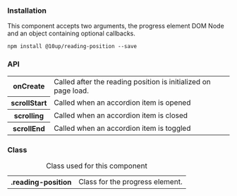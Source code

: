 <h3>Installation</h3>

<p>This component accepts two arguments, the progress element DOM Node and an object containing optional callbacks.</p>

<div class="u-spacing__bottom--medium">
<code>npm install @10up/reading-position --save</code>
</div>

<h3>API</h3>

<table class="table--code u-spacing__bottom--large">
	<tr>
		<th class="th">onCreate</th>
		<td class="td">Called after the reading position is initialized on page load.</td>
	</tr>
	<tr>
		<th>scrollStart</th>
		<td>Called when an accordion item is opened</td>
	</tr>
	<tr>
		<th>scrolling</th>
		<td>Called when an accordion item is closed</td>
	</tr>
	<tr>
		<th>scrollEnd</th>
		<td>Called when an accordion item is toggled</td>
	</tr>
</table>

<h3>Class</h3>

<table class="table--code">
	<caption>Class used for this component</caption>
	<tr>
		<th>.reading-position</th>
		<td>Class for the progress element.</td>
	</tr>
</table>
